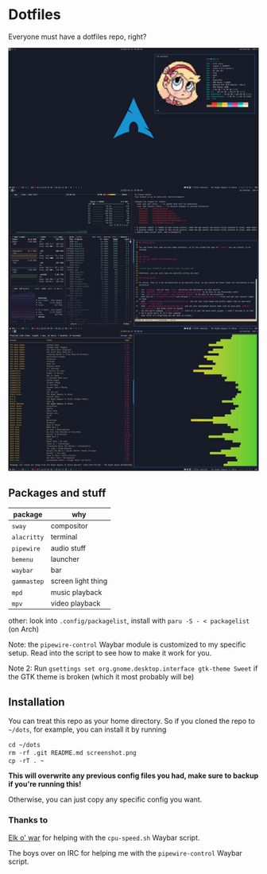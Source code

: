 # Dotfiles
Everyone must have a dotfiles repo, right?

![screenshot](https://raw.githubusercontent.com/PowerMan2206/dots/master/screenshot.png)

## Packages and stuff

package     | why
------------|------------
`sway`      | compositor
`alacritty` | terminal
`pipewire`  | audio stuff
`bemenu`    | launcher
`waybar`    | bar
`gammastep` | screen light thing
`mpd`       | music playback
`mpv`       | video playback

other: look into `.config/packagelist`, install with `paru -S - < packagelist` (on Arch)

Note: the `pipewire-control` Waybar module is customized to my specific setup. Read into the script to see how to make it work for you.

Note 2: Run `gsettings set org.gnome.desktop.interface gtk-theme Sweet` if the GTK theme is broken (which it most probably will be)

## Installation

You can treat this repo as your home directory. So if you cloned the repo to `~/dots`, for example, you can install it by running

```
cd ~/dots
rm -rf .git README.md screenshot.png
cp -rT . ~
```

**This will overwrite any previous config files you had, make sure to backup if you're running this!**

Otherwise, you can just copy any specific config you want.

### Thanks to 

[Elk o' war](https://github.com/elkowar) for helping with the `cpu-speed.sh` Waybar script.

The boys over on IRC for helping me with the `pipewire-control` Waybar script.

